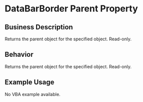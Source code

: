# DataBarBorder Parent Property

## Business Description
Returns the parent object for the specified object. Read-only.

## Behavior
Returns the parent object for the specified object. Read-only.

## Example Usage
No VBA example available.